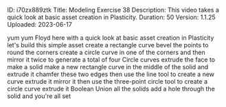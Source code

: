 ID: i70zx889ztk
Title: Modeling Exercise 38
Description: This video takes a quick look at basic asset creation in Plasticity.
Duration: 50
Version: 1.1.25
Uploaded: 2023-06-17

yum yum Floyd here with a quick look at
basic asset creation in Plasticity
let's build this simple asset create a
rectangle curve bevel the points to
round the corners create a circle curve
in one of the corners and then mirror it
twice to generate a total of four Circle
curves extrude the face to make a solid
make a new rectangle curve in the middle
of the solid and extrude it
chamfer these two edges
then use the line tool to create a new
curve
extrude it mirror it then use the
three-point circle tool to create a
circle curve
extrude it Boolean Union all the solids
add a hole through the solid and you're
all set

